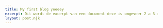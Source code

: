 ```yaml
---
title: My first blog yeeeey
excerpt: Dit wordt de excerpt van een document deze is ongeveer 2 a 3 regels lang en wordt afgekapt op 2 regels
layout: post.njk
---
```

